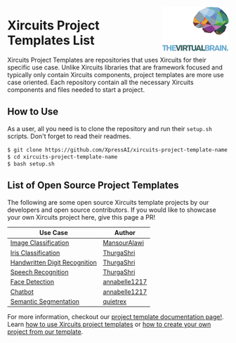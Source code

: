 <p>
    <img src="../style/icons/TVB_logo.svg" alt="TVB logo" title="TVB" align="right" height="100" />
</p>


# Xircuits Project Templates List

Xircuits Project Templates are repositories that uses Xircuits for their specific use case. Unlike Xircuits libraries that are framework focused and typically only contain Xircuits components, project templates are more use case oriented. Each repository contain all the necessary Xircuits components and files needed to start a project.

## How to Use
As a user, all you need is to clone the repository and run their `setup.sh` scripts. Don't forget to read their readmes.

```
$ git clone https://github.com/XpressAI/xircuits-project-template-name
$ cd xircuits-project-template-name
$ bash setup.sh
```

## List of Open Source Project Templates
The following are some open source Xircuits template projects by our developers and open source contributors. If you would like to showcase your own Xircuits project here, give this page a PR!

<div align="center">


| Use Case | Author |
| -------- | ------ |
| [Image Classification](https://github.com/XpressAI/x-template-image_classification) | [MansourAlawi](https://github.com/mansouralawi) | 
| [Iris Classification](https://github.com/XpressAI/x-template-iris_classification) |  [ThurgaShri](https://github.com/ThurgaShri) |
| [Handwritten Digit Recognition](https://github.com/XpressAI/x-template-handwritten_digit_recognition) |  [ThurgaShri](https://github.com/ThurgaShri)
| [Speech Recognition](https://github.com/XpressAI/x-template-speech_recognition) | [ThurgaShri](https://github.com/ThurgaShri) |
| [Face Detection](https://github.com/XpressAI/x-template-face_detection) | [annabelle1217](https://github.com/annabelle1217) |
| [Chatbot](https://github.com/XpressAI/x-template-chatbot) | [annabelle1217](https://github.com/annabelle1217) |
| [Semantic Segmentation](https://github.com/XpressAI/x-template-semantic_segmentation) | [quietrex](https://github.com/quietrex)

</div>

For more information, checkout our [project template documentation page!](https://xircuits.io/docs/project-template/). Learn [how to use Xircuits project templates](https://xircuits.io/docs/main/tutorials/running-a-xircuits-project-template) or [how to create your own project from our template](https://xircuits.io/docs/main/developer-guide/creating-a-xircuits-project-template).
